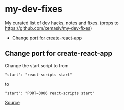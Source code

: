 # my-dev-fixes

My curated list of dev hacks, notes and fixes. (props to https://github.com/xemasiv/my-dev-fixes)


* [Change port for create-react-app](#change-port-for-create-react-app)



## Change port for create-react-app
Change the start script to from 
```
"start": "react-scripts start"
```
to
```
"start": "PORT=3006 react-scripts start"
```
[Source](#https://stackoverflow.com/questions/40714583/how-to-specify-a-port-to-run-a-create-react-app-based-project)
